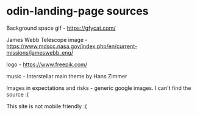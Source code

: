 # odin-landing-page sources
Background space gif - https://gfycat.com/ 

James Webb Telescope image - https://www.mdscc.nasa.gov/index.php/en/current-missions/jameswebb_eng/

logo - https://www.freepik.com/

music - Interstellar main theme by Hans Zimmer

Images in expectations and risks - generic google images. I can't find the source :(
    
This site is not mobile friendly :(